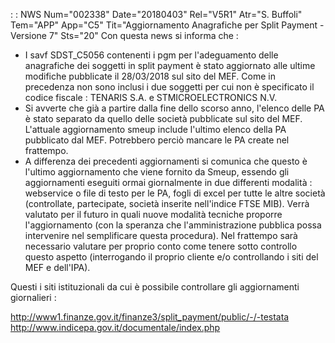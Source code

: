  :  : NWS Num="002338" Date="20180403" Rel="V5R1" Atr="S. Buffoli" Tem="APP" App="C5" Tit="Aggiornamento Anagrafiche per Split Payment - Versione 7" Sts="20"
Con questa news si informa che : 
<ul>
<li>I savf SDST_C5056 contenenti i pgm per l'adeguamento delle anagrafiche dei soggetti in split payment è stato aggiornato alle ultime modifiche pubblicate il 28/03/2018 sul sito del MEF.
Come in precedenza non sono inclusi i due soggetti per cui non è specificato il codice fiscale : 
TENARIS S.A. e STMICROELECTRONICS N.V.</li>
<li>Si avverte che già a partire dalla fine dello scorso anno, l'elenco delle PA è stato separato da quello delle società pubblicate sul sito del MEF. L'attuale aggiornamento smeup include l'ultimo
elenco della PA pubblicato dal MEF. Potrebbero perciò mancare le PA create nel frattempo.</li> <li>A differenza dei precedenti aggiornamenti si comunica che questo è l'ultimo aggiornamento che viene fornito da Smeup, essendo gli aggiornamenti eseguiti ormai giornalmente in due differenti modalità :  webservice o file di testo per le PA, fogli di excel per tutte le altre società (controllate, partecipate, società inserite nell'indice FTSE MIB).
Verrà valutato per il futuro in quali nuove modalità tecniche proporre l'aggiornamento (con la speranza che l'amministrazione pubblica possa intervenire nel semplificare questa procedura).
Nel frattempo sarà necessario valutare per proprio conto come tenere sotto controllo questo aspetto
(interrogando il proprio cliente e/o controllando i siti del MEF e dell'IPA).
</li></ul>

Questi i siti istituzionali da cui è possibile controllare gli aggiornamenti giornalieri : 

http://www1.finanze.gov.it/finanze3/split_payment/public/-/-testata
http://www.indicepa.gov.it/documentale/index.php

